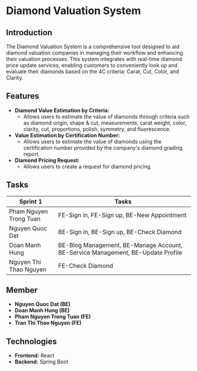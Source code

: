 # Diamond Valuation System

## Introduction
The Diamond Valuation System is a comprehensive tool designed to aid diamond valuation companies in managing their workflow and enhancing their valuation processes. This system integrates with real-time diamond price update services, enabling customers to conveniently look up and evaluate their diamonds based on the 4C criteria: Carat, Cut, Color, and Clarity.

## Features
- **Diamond Value Estimation by Criteria:**
  - Allows users to estimate the value of diamonds through criteria such as diamond origin, shape & cut, measurements, carat weight, color, clarity, cut, proportions, polish, symmetry, and fluorescence.
- **Value Estimation by Certification Number:**
  - Allows users to estimate the value of diamonds using the certification number provided by the company's diamond grading report.
- **Diamond Pricing Request:**
  - Allows users to create a request for diamond pricing.

## Tasks
| Sprint 1 | Tasks | 
|----------|----------|
| Pham Nguyen Trong Tuan   | FE-Sign in, FE-Sign up, BE-New Appointment |
| Nguyen Quoc Dat    | BE-Sign in, BE-Sign up, BE-Check Diamond |
| Doan Manh Hung    | BE-Blog Management, BE-Manage Account, BE-Service Management, BE-Update Profile |
| Nguyen Thi Thao Nguyen    | FE-Check Diamond |


## Member
- **Nguyen Quoc Dat (BE)**
- **Doan Manh Hung (BE)**
- **Pham Nguyen Trong Tuan (FE)**
- **Tran Thi Thao Nguyen (FE)**
## Technologies
- **Frontend:** React
- **Backend:** Spring Boot
